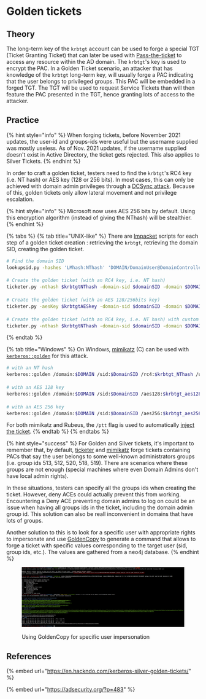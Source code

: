 # Golden tickets

## Theory

The long-term key of the `krbtgt` account can be used to forge a special TGT (Ticket Granting Ticket) that can later be used with [Pass-the-ticket](broken-reference) to access any resource within the AD domain. The `krbtgt`'s key is used to encrypt the PAC. In a Golden Ticket scenario, an attacker that has knowledge of the `krbtgt` long-term key, will usually forge a PAC indicating that the user belongs to privileged groups. This PAC will be embedded in a forged TGT. The TGT will be used to request Service Tickets than will then feature the PAC presented in the TGT, hence granting lots of access to the attacker.

## Practice

{% hint style="info" %}
When forging tickets, before November 2021 updates, the user-id and groups-ids were useful but the username supplied was mostly useless. As of Nov. 2021 updates, if the username supplied doesn't exist in Active Directory, the ticket gets rejected. This also applies to Silver Tickets.
{% endhint %}

In order to craft a golden ticket, testers need to find the `krbtgt`'s RC4 key (i.e. NT hash) or AES key (128 or 256 bits). In most cases, this can only be achieved with domain admin privileges through a [DCSync attack](../../credentials/dumping/dcsync.md). Because of this, golden tickets only allow lateral movement and not privilege escalation.

{% hint style="info" %}
Microsoft now uses AES 256 bits by default. Using this encryption algorithm (instead of giving the NThash) will be stealthier.
{% endhint %}

{% tabs %}
{% tab title="UNIX-like" %}
There are [Impacket](https://github.com/SecureAuthCorp/impacket) scripts for each step of a golden ticket creation : retrieving the `krbtgt`, retrieving the domain SID, creating the golden ticket.

```bash
# Find the domain SID
lookupsid.py -hashes 'LMhash:NThash' 'DOMAIN/DomainUser@DomainController' 0

# Create the golden ticket (with an RC4 key, i.e. NT hash)
ticketer.py -nthash $krbtgtNThash -domain-sid $domainSID -domain $DOMAIN randomuser

# Create the golden ticket (with an AES 128/256bits key)
ticketer.py -aesKey $krbtgtAESkey -domain-sid $domainSID -domain $DOMAIN randomuser

# Create the golden ticket (with an RC4 key, i.e. NT hash) with custom user/groups ids
ticketer.py -nthash $krbtgtNThash -domain-sid $domainSID -domain $DOMAIN -user-id $USERID -groups $GROUPID1,$GROUPID2,... randomuser
```
{% endtab %}

{% tab title="Windows" %}
On Windows, [mimikatz](https://github.com/gentilkiwi/mimikatz) (C) can be used with [`kerberos::golden`](https://tools.thehacker.recipes/mimikatz/modules/kerberos/golden) for this attack.

```bash
# with an NT hash
kerberos::golden /domain:$DOMAIN /sid:$DomainSID /rc4:$krbtgt_NThash /user:randomuser /ptt

# with an AES 128 key
kerberos::golden /domain:$DOMAIN /sid:$DomainSID /aes128:$krbtgt_aes128_key /user:randomuser /ptt

# with an AES 256 key
kerberos::golden /domain:$DOMAIN /sid:$DomainSID /aes256:$krbtgt_aes256_key /user:randomuser /ptt
```

For both mimikatz and Rubeus, the `/ptt` flag is used to automatically [inject the ticket](broken-reference).
{% endtab %}
{% endtabs %}

{% hint style="success" %}
For Golden and Silver tickets, it's important to remember that, by default, [ticketer](https://github.com/SecureAuthCorp/impacket/blob/a16198c3312d8cfe25b329907b16463ea3143519/examples/ticketer.py#L740-L741) and [mimikatz](https://github.com/gentilkiwi/mimikatz/wiki/module-\~-kerberos) forge tickets containing PACs that say the user belongs to some well-known administrators groups (i.e. group ids 513, 512, 520, 518, 519). There are scenarios where these groups are not enough (special machines where even Domain Admins don't have local admin rights).&#x20;

In these situations, testers can specify all the groups ids when creating the ticket. However, deny ACEs could actually prevent this from working. Encountering a Deny ACE preventing domain admins to log on could be an issue when having all groups ids in the ticket, including the domain admin group id. This solution can also be reall inconvenient in domains that have lots of groups.&#x20;

Another solution to this is to look for a specific user with appropriate rights to impersonate and use [GoldenCopy](https://github.com/Dramelac/GoldenCopy) to generate a command that allows to forge a ticket with specific values corresponding to the target user (sid, group ids, etc.). The values are gathered from a neo4j database.
{% endhint %}

<figure><img src="../../../../.gitbook/assets/image (9).png" alt=""><figcaption><p>Using GoldenCopy for specific user impersonation</p></figcaption></figure>

## References

{% embed url="https://en.hackndo.com/kerberos-silver-golden-tickets/" %}

{% embed url="https://adsecurity.org/?p=483" %}
